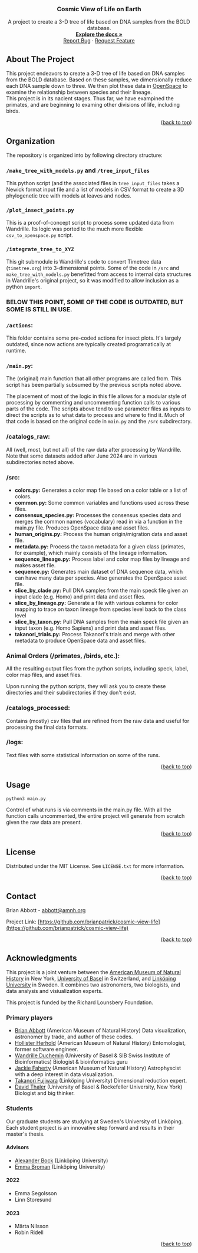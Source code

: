 <!-- Improved compatibility of back to top link: See: https://github.com/othneildrew/Best-README-Template/pull/73 -->
<a name="readme-top"></a>





<!-- PROJECT LOGO -->
<br />
<div align="center">
  <a href="https://github.com/brianpatrick/cosmic-view-life">
    <!-- <img src="images/logo.png" alt="Logo" width="80" height="80"> -->
  </a>

<h3 align="center">Cosmic View of Life on Earth</h3>

  <p align="center">
    A project to create a 3-D tree of life based on DNA samples from the BOLD database.
    <br />
    <a href="https://github.com/brianpatrick/cosmic-view-life"><strong>Explore the docs »</strong></a>
    <br />
    <a href="https://github.com/brianpatrick/cosmic-view-life/issues">Report Bug</a>
    ·
    <a href="https://github.com/brianpatrick/cosmic-view-life/issues">Request Feature</a>
  </p>
</div>



<!-- TABLE OF CONTENTS
<details>
  <summary>Table of Contents</summary>
  <ol>
    <li>
      <a href="#about-the-project">About The Project</a>
      <ul>
        <li><a href="#built-with">Built With</a></li>
      </ul>
    </li>
    <li>
      <a href="#getting-started">Getting Started</a>
      <ul>
        <li><a href="#prerequisites">Prerequisites</a></li>
        <li><a href="#installation">Installation</a></li>
      </ul>
    </li>
    <li><a href="#usage">Usage</a></li>
    <li><a href="#roadmap">Roadmap</a></li>
    <li><a href="#contributing">Contributing</a></li>
    <li><a href="#license">License</a></li>
    <li><a href="#contact">Contact</a></li>
    <li><a href="#acknowledgments">Acknowledgments</a></li>
  </ol>
</details>
 -->



<!-- ABOUT THE PROJECT -->
## About The Project

<!-- [![Product Name Screen Shot][product-screenshot]](https://example.com) -->

This project endeavors to create a 3-D tree of life based on DNA samples from the BOLD database. Based on these samples, we dimensionally reduce each DNA sample down to three. We then plot these data in [OpenSpace]() to examine the relationship between species and their lineage.
<br />
This project is in its nacient stages. Thus far, we have exampined the primates, and are beginning to examing other divisions of life, including birds.

<p align="right">(<a href="#readme-top">back to top</a>)</p>



<!-- GETTING STARTED
## Getting Started

This is an example of how you may give instructions on setting up your project locally.
To get a local copy up and running follow these simple example steps.

### Prerequisites

This is an example of how to list things you need to use the software and how to install them.
* npm
  ```sh
  npm install npm@latest -g
  ```

### Installation

1. Get a free API Key at [https://example.com](https://example.com)
2. Clone the repo
   ```sh
   git clone https://github.com/github_username/repo_name.git
   ```
3. Install NPM packages
   ```sh
   npm install
   ```
4. Enter your API in `config.js`
   ```js
   const API_KEY = 'ENTER YOUR API';
   ```

<p align="right">(<a href="#readme-top">back to top</a>)</p>

 -->


<!-- ORGANIZATION -->
## Organization

The repository is organized into by following directory structure:

### `/make_tree_with_models.py` and `/tree_input_files`

This python script (and the associated files in `tree_input_files` takes a Newick format
input file and a list of models in CSV format to create a 3D phylogenetic tree with models
at leaves and nodes.

### `/plot_insect_points.py`

This is a proof-of-concept script to process some updated data from Wandrille. Its logic
was ported to the much more flexible `csv_to_openspace.py` script.

### `/integrate_tree_to_XYZ`

This git submodule is Wandrille's code to convert Timetree data (`timetree.org`) into
3-dimensional points. Some of the code in `/src` and `make_tree_with_models.py` benefitted
from access to internal data structures in Wandrille's original project, so it was
modified to allow inclusion as a python `import`. 


### **BELOW THIS POINT, SOME OF THE CODE IS OUTDATED, BUT SOME IS STILL IN USE.**

### `/actions`:

This folder contains some pre-coded actions for insect plots. It's largely outdated,
since now actions are typically created programatically at runtime.

### `/main.py`:

The (original) main function that all other programs are called from. This script has been
partially subsumed by the previous scripts noted above.

The placement of most of the logic in this file allows for a modular style of processing
by commenting and uncommenting function calls to various parts of the code. The scripts
above tend to use parameter files as inputs to direct the scripts as to what data to
process and where to find it. Much of that code is based on the original code in `main.py`
and the `/src` subdirectory.


### /catalogs_raw:

All (well, most, but not all) of the raw data after processing by Wandrille. Note that
some datasets added after June 2024 are in various subdirectories noted above.
  

### /src:

  - **colors.py:** Generates a color map file based on a color table or a list of colors.
  - **common.py:** Some common variables and functions used across these files.
  - **consensus_species.py:** Processes the consensus species data and merges the common names (vocabulary) read in via a function in the main.py file. Produces OpenSpace data and asset files.
  - **human_origins.py:** Process the human origin/migration data and asset file.
  - **metadata.py:** Process the taxon metadata for a given class (primates, for example), which mainly consists of the lineage information.
  - **sequence_lineage.py:** Process label and color map files by lineage and makes asset file.
  - **sequence.py:** Generates main dataset of DNA sequence data, which can have many data per species. Also generates the OpenSpace asset file.
  - **slice_by_clade.py:** Pull DNA samples from the main speck file given an input clade (e.g. Homo) and print data and asset files.
  - **slice_by_lineage.py:** Generate a file with various columns for color mapping to trace on taxon lineage from species level back to the class level
  - **slice_by_taxon.py:** Pull DNA samples from the main speck file given an input taxon (e.g. Homo Sapiens) and print data and asset files.
  - **takanori_trials.py:** Process Takanori's trials and merge with other metadata to produce OpenSpace data and asset files.



### Animal Orders (/primates, /birds, etc.):

All the resulting output files from the python scripts, including speck, label, color map files, and asset files.

Upon running the python scripts, they will ask you to create these directories and their subdirectories if they don't exist.
  

### /catalogs_processed:

Contains (mostly) csv files that are refined from the raw data and useful for processing the final data formats.


### /logs:

Text files with some statistical information on some of the runs. 
  
<p align="right">(<a href="#readme-top">back to top</a>)</p>



<!-- USAGE EXAMPLES -->
## Usage

```python3 main.py```

Control of what runs is via comments in the main.py file. With all the function calls uncommented, the entire project will generate from scratch given the raw data are present.

<p align="right">(<a href="#readme-top">back to top</a>)</p>



<!-- ROADMAP
## Roadmap

- [ ] Feature 1
- [ ] Feature 2
- [ ] Feature 3
    - [ ] Nested Feature

See the [open issues](https://github.com/github_username/repo_name/issues) for a full list of proposed features (and known issues).

<p align="right">(<a href="#readme-top">back to top</a>)</p>
 -->



<!-- CONTRIBUTING
## Contributing

Contributions are what make the open source community such an amazing place to learn, inspire, and create. Any contributions you make are **greatly appreciated**.

If you have a suggestion that would make this better, please fork the repo and create a pull request. You can also simply open an issue with the tag "enhancement".
Don't forget to give the project a star! Thanks again!

1. Fork the Project
2. Create your Feature Branch (`git checkout -b feature/AmazingFeature`)
3. Commit your Changes (`git commit -m 'Add some AmazingFeature'`)
4. Push to the Branch (`git push origin feature/AmazingFeature`)
5. Open a Pull Request

<p align="right">(<a href="#readme-top">back to top</a>)</p>
 -->


<!-- LICENSE -->
## License

Distributed under the MIT License. See `LICENSE.txt` for more information.

<p align="right">(<a href="#readme-top">back to top</a>)</p>



<!-- CONTACT -->
## Contact

Brian Abbott - abbott@amnh.org

Project Link: [https://github.com/brianpatrick/cosmic-view-life](https://github.com/brianpatrick/cosmic-view-life)

<p align="right">(<a href="#readme-top">back to top</a>)</p>



<!-- ACKNOWLEDGMENTS -->
## Acknowledgments

This project is a joint venture between the [American Museum of Natural History](https://www.amnh.org) in New York, [University of Basel](https://www.unibas.ch/en.html) in Switzerland, and [Linköping University](https://scivis.github.io) in Sweden. It combines two astronomers, two biologists, and data analysis and visiualization experts.

This project is funded by the Richard Lounsbery Foundation.

### Primary players


- [Brian Abbott](https://brianabbott.net) (American Museum of Natural History) Data visualization, astronomer by trade, and author of these codes.
- [Hollister Herhold](https://sites.google.com/view/hollister-herhold) (American Museum of Natural History) Entomologist, former software engineer.
- [Wandrille Duchemin](https://github.com/WandrilleD) (University of Basel & SIB Swiss Institute of Bioinformatics) Biologist & bioinformatics guru
- [Jackie Faherty](https://www.jackiefaherty.com) (American Museum of Natural History) Astrophyscist with a deep interest in data visualization.
- [Takanori Fujiwara](https://takanori-fujiwara.github.io) (Linköping University) Dimensional reduction expert.
- [David Thaler](https://phe.rockefeller.edu/bio/dthaler) (University of Basel & Rockefeller University, New York) Biologist and big thinker.


### Students

Our graduate students are studying at Sweden's University of Linköping. Each student project is an innovative step forward and results in their master's thesis.

#### Advisors

- [Alexander Bock](https://github.com/alexanderbock) (Linköping University)
- [Emma Broman](https://github.com/WeirdRubberDuck) (Linköping University)

#### 2022

- Emma Segolsson
- Linn Storesund

#### 2023
- Märta Nilsson
- Robin Ridell


<p align="right">(<a href="#readme-top">back to top</a>)</p>